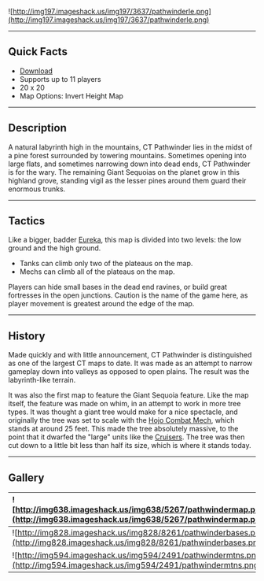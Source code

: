 ![http://img197.imageshack.us/img197/3637/pathwinderle.png](http://img197.imageshack.us/img197/3637/pathwinderle.png)


---


## Quick Facts ##
  * [Download](http://conflictterra.googlecode.com/files/CT_PathWinderv3.sd7)
  * Supports up to 11 players
  * 20 x 20
  * Map Options:  Invert Height Map


---


## Description ##
A natural labyrinth high in the mountains, CT Pathwinder lies in the midst of a pine forest surrounded by towering mountains.  Sometimes opening into large flats, and sometimes narrowing down into dead ends, CT Pathwinder is for the wary.  The remaining Giant Sequoias on the planet grow in this highland grove, standing vigil as the lesser pines around them guard their enormous trunks.


---


## Tactics ##
Like a bigger, badder [Eureka](http://code.google.com/p/conflictterra/wiki/MapEurekaCT), this map is divided into two levels: the low ground and the high ground.

  * Tanks can climb only two of the plateaus on the map.
  * Mechs can climb all of the plateaus on the map.

Players can hide small bases in the dead end ravines, or build great fortresses in the open junctions.  Caution is the name of the game here, as player movement is greatest around the edge of the map.


---


## History ##
Made quickly and with little announcement, CT Pathwinder is distinguished as one of the largest CT maps to date.  It was made as an attempt to narrow gameplay down into valleys as opposed to open plains.  The result was the labyrinth-like terrain.

It was also the first map to feature the Giant Sequoia feature.  Like the map itself, the feature was made on whim, in an attempt to work in more tree types.  It was thought a giant tree would make for a nice spectacle, and originally the tree was set to scale with the [Hojo Combat Mech](http://code.google.com/p/conflictterra/wiki/NKGHojoCombatMech), which stands at around 25 feet.  This made the tree absolutely massive, to the point that it dwarfed the "large" units like the [Cruisers](http://code.google.com/p/conflictterra/wiki/NKGCruiserHub).  The tree was then cut down to a little bit less than half its size, which is where it stands today.


---


## Gallery ##
|![http://img638.imageshack.us/img638/5267/pathwindermap.png](http://img638.imageshack.us/img638/5267/pathwindermap.png)|
|:----------------------------------------------------------------------------------------------------------------------|
|![http://img828.imageshack.us/img828/8261/pathwinderbases.png](http://img828.imageshack.us/img828/8261/pathwinderbases.png)|
|![http://img594.imageshack.us/img594/2491/pathwindermtns.png](http://img594.imageshack.us/img594/2491/pathwindermtns.png)|